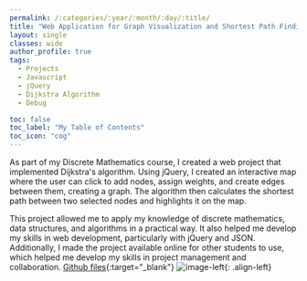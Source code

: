 ```yaml
---
permalink: /:categories/:year/:month/:day/:title/
title: "Web Application for Graph Visualization and Shortest Path Finding using Dijkstra's Algorithm"
layout: single
classes: wide
author_profile: true
tags:
  - Projects
  - Javascript
  - jQuery
  - Dijkstra Algorithm
  - Debug

toc: false
toc_label: "My Table of Contents"
toc_icon: "cog"
---
```



As part of my Discrete Mathematics course, I created a web project that implemented Dijkstra's algorithm. Using jQuery, I created an interactive map where the user can click to add nodes, assign weights, and create edges between them, creating a graph. The algorithm then calculates the shortest path between two selected nodes and highlights it on the map.

This project allowed me to apply my knowledge of discrete mathematics, data structures, and algorithms in a practical way. It also helped me develop my skills in web development, particularly with jQuery and JSON. Additionally, I made the project available online for other students to use, which helped me develop my skills in project management and collaboration.
[Github files](https://bash20cu.github.io/Universidad/Proyecto_Matatica_Discreta/){:target="_blank"}
![image-left]({{"/assets/images/App-find-path.jpg"|absolute_url}}){: .align-left}